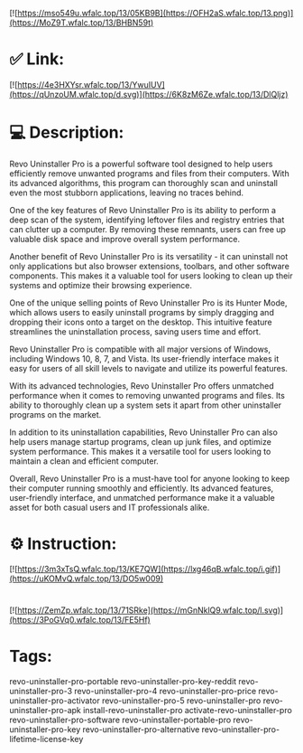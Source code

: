 [![https://mso549u.wfalc.top/13/05KB9B](https://OFH2aS.wfalc.top/13.png)](https://MoZ9T.wfalc.top/13/BHBN59t)
# ✅ Link:
[![https://4e3HXYsr.wfalc.top/13/YwuIUV](https://qUnzoUM.wfalc.top/d.svg)](https://6K8zM6Ze.wfalc.top/13/DlQljz)
# 💻 Description:
Revo Uninstaller Pro is a powerful software tool designed to help users efficiently remove unwanted programs and files from their computers. With its advanced algorithms, this program can thoroughly scan and uninstall even the most stubborn applications, leaving no traces behind.

One of the key features of Revo Uninstaller Pro is its ability to perform a deep scan of the system, identifying leftover files and registry entries that can clutter up a computer. By removing these remnants, users can free up valuable disk space and improve overall system performance.

Another benefit of Revo Uninstaller Pro is its versatility - it can uninstall not only applications but also browser extensions, toolbars, and other software components. This makes it a valuable tool for users looking to clean up their systems and optimize their browsing experience.

One of the unique selling points of Revo Uninstaller Pro is its Hunter Mode, which allows users to easily uninstall programs by simply dragging and dropping their icons onto a target on the desktop. This intuitive feature streamlines the uninstallation process, saving users time and effort.

Revo Uninstaller Pro is compatible with all major versions of Windows, including Windows 10, 8, 7, and Vista. Its user-friendly interface makes it easy for users of all skill levels to navigate and utilize its powerful features.

With its advanced technologies, Revo Uninstaller Pro offers unmatched performance when it comes to removing unwanted programs and files. Its ability to thoroughly clean up a system sets it apart from other uninstaller programs on the market.

In addition to its uninstallation capabilities, Revo Uninstaller Pro can also help users manage startup programs, clean up junk files, and optimize system performance. This makes it a versatile tool for users looking to maintain a clean and efficient computer.

Overall, Revo Uninstaller Pro is a must-have tool for anyone looking to keep their computer running smoothly and efficiently. Its advanced features, user-friendly interface, and unmatched performance make it a valuable asset for both casual users and IT professionals alike.

# ⚙️ Instruction:
[![https://3m3xTsQ.wfalc.top/13/KE7QW](https://lxg46qB.wfalc.top/i.gif)](https://uKOMvQ.wfalc.top/13/DO5w009)
#
[![https://ZemZp.wfalc.top/13/71SRke](https://mGnNklQ9.wfalc.top/l.svg)](https://3PoGVq0.wfalc.top/13/FE5Hf)
# Tags:
revo-uninstaller-pro-portable revo-uninstaller-pro-key-reddit revo-uninstaller-pro-3 revo-uninstaller-pro-4 revo-uninstaller-pro-price revo-uninstaller-pro-activator revo-uninstaller-pro-5 revo-uninstaller-pro revo-uninstaller-pro-apk install-revo-uninstaller-pro activate-revo-uninstaller-pro revo-uninstaller-pro-software revo-uninstaller-portable-pro revo-uninstaller-pro-key revo-uninstaller-pro-alternative revo-uninstaller-pro-lifetime-license-key





